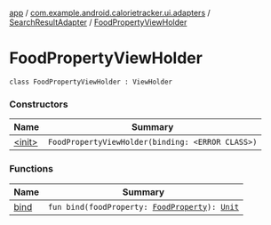 [app](../../../index.md) / [com.example.android.calorietracker.ui.adapters](../../index.md) / [SearchResultAdapter](../index.md) / [FoodPropertyViewHolder](./index.md)

# FoodPropertyViewHolder

`class FoodPropertyViewHolder : ViewHolder`

### Constructors

| Name | Summary |
|---|---|
| [&lt;init&gt;](-init-.md) | `FoodPropertyViewHolder(binding: <ERROR CLASS>)` |

### Functions

| Name | Summary |
|---|---|
| [bind](bind.md) | `fun bind(foodProperty: `[`FoodProperty`](../../../com.example.android.calorietracker.data.models/-food-property/index.md)`): `[`Unit`](https://kotlinlang.org/api/latest/jvm/stdlib/kotlin/-unit/index.html) |
